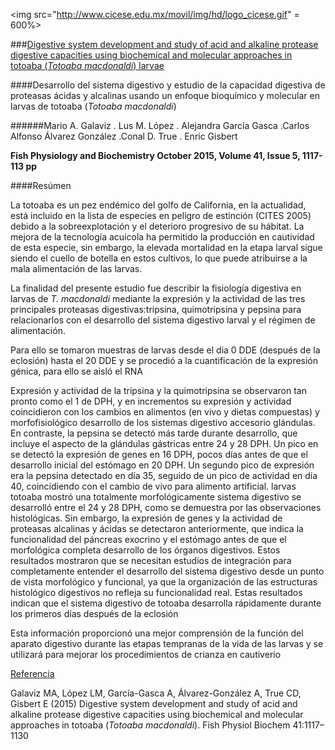 <img src="http://www.cicese.edu.mx/movil/img/hd/logo_cicese.gif" = 600%>


###[Digestive system development and study of acid and alkaline protease digestive capacities using biochemical and molecular approaches in totoaba (*Totoaba macdonaldi*) larvae](http://download.springer.com/static/pdf/946/art%253A10.1007%252Fs10695-015-0073-6.pdf?originUrl=http%3A%2F%2Flink.springer.com%2Farticle%2F10.1007%2Fs10695-015-0073-6&token2=exp=1466547137~acl=%2Fstatic%2Fpdf%2F946%2Fart%25253A10.1007%25252Fs10695-015-0073-6.pdf%3ForiginUrl%3Dhttp%253A%252F%252Flink.springer.com%252Farticle%252F10.1007%252Fs10695-015-0073-6*~hmac=e906675c5b76eaa52ae44d6b9efcc59d1c935413ad30a277ed53f554cec32905)


####Desarrollo del sistema digestivo y estudio de la capacidad digestiva de proteasas ácidas y alcalinas usando un enfoque bioquímico y molecular en larvas de totoaba (*Totoaba macdonaldi*)


######Mario A. Galaviz . Lus M. López . Alejandra García Gasca .Carlos Alfonso Álvarez González .Conal D. True . Enric Gisbert

**Fish Physiology and Biochemistry October 2015, Volume 41, Issue 5, 1117-113 pp**


####Resúmen

La totoaba es un pez endémico del golfo de California, en la actualidad, está incluido en la lista de especies en peligro de estinción (CITES 2005) debido a la sobreexplotación y el deterioro progresivo de su hábitat. La mejora de la tecnología acuícola ha permitido la producción en cautividad de esta especie, sin embargo, la elevada mortalidad en la etapa larval sigue siendo el cuello de botella en estos cultivos, lo que puede atribuirse a la mala alimentación de las larvas.

La finalidad del presente estudio fue describir la fisiología digestiva en larvas de *T. macdonaldi* mediante la expresión y la actividad de las tres principales proteasas digestivas:tripsina, quimotripsina y pepsina para relacionarlos con el desarrollo del sistema digestivo larval y el régimen de alimentación.

Para ello se tomaron muestras de larvas desde el dia 0 DDE (después de la eclosión) hasta el 20 DDE y se procedió a la cuantificación de la expresión génica, para ello se aisló el RNA

Expresión y actividad de la tripsina y la quimotripsina se observaron tan pronto como el 1 de DPH, y en incrementos su expresión y actividad coincidieron con los cambios en alimentos (en vivo y dietas compuestas) y morfofisiológico desarrollo de los sistemas digestivo accesorio glándulas. En contraste, la pepsina se detectó más tarde durante desarrollo, que incluye el aspecto de la
glándulas gástricas entre 24 y 28 DPH. Un pico en se detectó la expresión de genes en 16 DPH, pocos días antes de que el desarrollo inicial del estómago en 20 DPH. Un segundo pico de expresión era la pepsina detectado en día 35, seguido de un pico de actividad en
día 40, coincidiendo con el cambio de vivo para alimento artificial. larvas totoaba mostró una totalmente morfológicamente
sistema digestivo se desarrolló entre el 24 y 28 DPH, como se demuestra por las observaciones histológicas.
Sin embargo, la expresión de genes y la actividad de proteasas alcalinas y ácidas se detectaron anteriormente, que indica la funcionalidad del páncreas exocrino y el estómago antes de que el morfológica completa desarrollo de los órganos digestivos. Estos resultados mostraron que se necesitan estudios de integración para completamente entender el desarrollo del sistema digestivo
desde un punto de vista morfológico y funcional, ya que la organización de las estructuras histológico digestivos no refleja su funcionalidad real. Estas resultados indican que el sistema digestivo de totoaba desarrolla rápidamente durante los primeros días después de la eclosión




Esta información proporcionó una mejor comprensión de la función del aparato digestivo durante las etapas tempranas de la vida de las larvas y se utilizará para mejorar los procedimientos de crianza en cautiverio






[Referencia](http://download.springer.com/static/pdf/946/art%253A10.1007%252Fs10695-015-0073-6.pdf?originUrl=http%3A%2F%2Flink.springer.com%2Farticle%2F10.1007%2Fs10695-015-0073-6&token2=exp=1466543595~acl=%2Fstatic%2Fpdf%2F946%2Fart%25253A10.1007%25252Fs10695-015-0073-6.pdf%3ForiginUrl%3Dhttp%253A%252F%252Flink.springer.com%252Farticle%252F10.1007%252Fs10695-015-0073-6*~hmac=be3a55d2a1ef91a58da696cf3e57744f8e57dca31e2abfebbe1f63c653e5a66e)

Galaviz MA, López LM, García-Gasca A, Álvarez-González A, True CD, Gisbert E (2015) Digestive system development and study of acid and alkaline protease digestive capacities using biochemical and molecular approaches in totoaba (*Totoaba macdonaldi*). Fish Physiol Biochem 41:1117–1130
